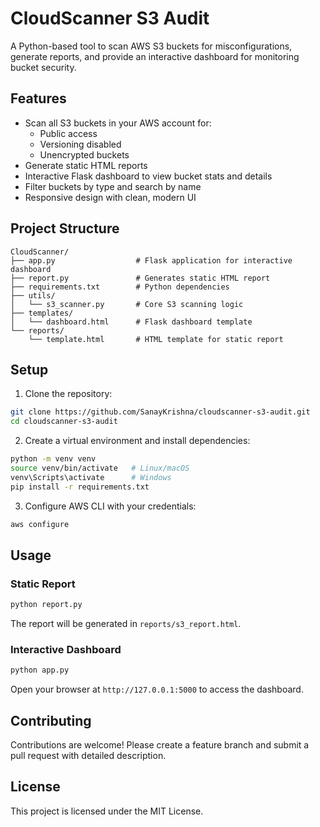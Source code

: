 # CloudScanner S3 Audit

A Python-based tool to scan AWS S3 buckets for misconfigurations, generate reports, and provide an interactive dashboard for monitoring bucket security.

## Features

- Scan all S3 buckets in your AWS account for:
  - Public access
  - Versioning disabled
  - Unencrypted buckets
- Generate static HTML reports
- Interactive Flask dashboard to view bucket stats and details
- Filter buckets by type and search by name
- Responsive design with clean, modern UI

## Project Structure

```
CloudScanner/
├── app.py                  # Flask application for interactive dashboard
├── report.py               # Generates static HTML report
├── requirements.txt        # Python dependencies
├── utils/
│   └── s3_scanner.py       # Core S3 scanning logic
├── templates/
│   └── dashboard.html      # Flask dashboard template
└── reports/
    └── template.html       # HTML template for static report
```

## Setup

1. Clone the repository:

```bash
git clone https://github.com/SanayKrishna/cloudscanner-s3-audit.git
cd cloudscanner-s3-audit
```

2. Create a virtual environment and install dependencies:

```bash
python -m venv venv
source venv/bin/activate   # Linux/macOS
venv\Scripts\activate      # Windows
pip install -r requirements.txt
```

3. Configure AWS CLI with your credentials:

```bash
aws configure
```

## Usage

### Static Report

```bash
python report.py
```

The report will be generated in `reports/s3_report.html`.

### Interactive Dashboard

```bash
python app.py
```

Open your browser at `http://127.0.0.1:5000` to access the dashboard.

## Contributing

Contributions are welcome! Please create a feature branch and submit a pull request with detailed description.

## License

This project is licensed under the MIT License.
